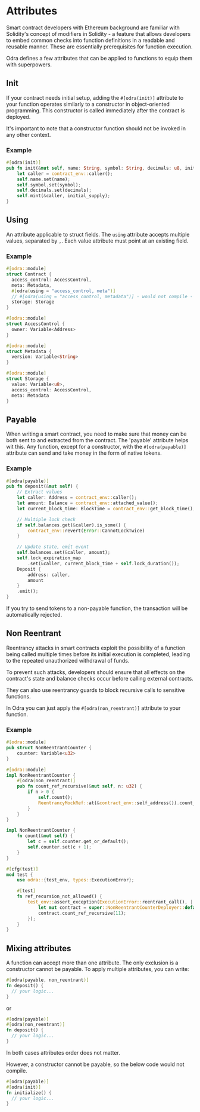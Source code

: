 # Attributes

Smart contract developers with Ethereum background are familiar with Solidity's concept of modifiers in Solidity - a feature that allows developers to embed common checks into function definitions in a readable and reusable manner. These are essentially prerequisites for function execution.

Odra defines a few attributes that can be applied to functions to equip them with superpowers.

## Init

If your contract needs initial setup, adding the `#[odra(init)]` attribute to your function operates similarly to a constructor in object-oriented programming. This constructor is called immediately after the contract is deployed.

It's important to note that a constructor function should not be invoked in any other context.

### Example

```rust title=examples/src/contracts/erc20.rs
#[odra(init)]
pub fn init(&mut self, name: String, symbol: String, decimals: u8, initial_supply: &U256) {
    let caller = contract_env::caller();
    self.name.set(name);
    self.symbol.set(symbol);
    self.decimals.set(decimals);
    self.mint(&caller, initial_supply);
}
```

## Using

An attribute applicable to struct fields. The `using` attribute accepts multiple values, separated by `,`.
Each value attribute must point at an existing field.

### Example

```rust
#[odra::module]
struct Contract {
  access_control: AccessControl,
  meta: Metadata,
  #[odra(using = "access_control, meta")]
  // #[odra(using = "access_control, metadata")] - would not compile - `metadata` field does not exist
  storage: Storage
}

#[odra::module]
struct AccessControl {
  owner: Variable<Address>
}

#[odra::module]
struct Metadata {
  version: Variable<String>
}

#[odra::module]
struct Storage {
  value: Variable<u8>,
  access_control: AccessControl,
  meta: Metadata
}
```

## Payable

When writing a smart contract, you need to make sure that money can be both sent to and extracted from the contract. The 'payable' attribute helps wit this. Any function, except for a constructor, with the `#[odra(payable)]` attribute can send and take money in the form of native tokens. 

### Example

```rust title=examples/src/contracts/tlw.rs
#[odra(payable)]
pub fn deposit(&mut self) {
    // Extract values
    let caller: Address = contract_env::caller();
    let amount: Balance = contract_env::attached_value();
    let current_block_time: BlockTime = contract_env::get_block_time();

    // Multiple lock check
    if self.balances.get(&caller).is_some() {
        contract_env::revert(Error::CannotLockTwice)
    }

    // Update state, emit event
    self.balances.set(&caller, amount);
    self.lock_expiration_map
        .set(&caller, current_block_time + self.lock_duration());
    Deposit {
        address: caller,
        amount
    }
    .emit();
}
```

If you try to send tokens to a non-payable function, the transaction will be automatically rejected.


## Non Reentrant

Reentrancy attacks in smart contracts exploit the possibility of a function being called multiple times before its initial execution is completed, leading to the repeated unauthorized withdrawal of funds. 

To prevent such attacks, developers should ensure that all effects on the contract's state and balance checks occur before calling external contracts. 

They can also use reentrancy guards to block recursive calls to sensitive functions.

In Odra you can just apply the `#[odra(non_reentrant)]` attribute to your function.

### Example

```rust
#[odra::module]
pub struct NonReentrantCounter {
    counter: Variable<u32>
}

#[odra::module]
impl NonReentrantCounter {
    #[odra(non_reentrant)]
    pub fn count_ref_recursive(&mut self, n: u32) {
        if n > 0 {
            self.count();
            ReentrancyMockRef::at(&contract_env::self_address()).count_ref_recursive(n - 1);
        }
    }
}

impl NonReentrantCounter {
    fn count(&mut self) {
        let c = self.counter.get_or_default();
        self.counter.set(c + 1);
    }
}

#[cfg(test)]
mod test {
    use odra::{test_env, types::ExecutionError};

    #[test]
    fn ref_recursion_not_allowed() {
        test_env::assert_exception(ExecutionError::reentrant_call(), || {
            let mut contract = super::NonReentrantCounterDeployer::default();
            contract.count_ref_recursive(11);
        });
    }
}
```

## Mixing attributes

A function can accept more than one attribute. The only exclusion is a constructor cannot be payable.
To apply multiple attributes, you can write:

```rust
#[odra(payable, non_reentrant)]
fn deposit() {
  // your logic...
}
```

or 

```rust
#[odra(payable)]
#[odra(non_reentrant)]
fn deposit() {
  // your logic...
}
```

In both cases attributes order does not matter.


However, a constructor cannot be payable, so the below code would not compile.

```rust
#[odra(payable)]
#[odra(init)]
fn initialize() {
  // your logic...
}
```
